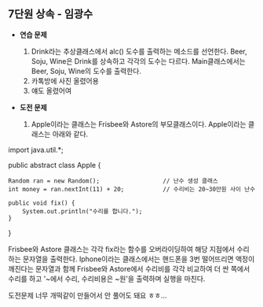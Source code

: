 ## 7단원 상속 - 임광수

* **연습 문제**
   
    1. Drink라는 추상클래스에서 alc() 도수를 출력하는 메소드를 선언한다. Beer, Soju, Wine은 Drink를 상속하고 각각의 도수는 다르다. Main클래스에서는 Beer, Soju, Wine의 도수를 출력한다.
    2. 카톡방에 사진 올렸어용
    3. 얘도 올렸어여 

* **도전 문제**
   
    1. Apple이라는 클래스는 Frisbee와 Astore의 부모클래스이다. Apple이라는 클래스는 아래와 같다.

import java.util.*;

public abstract class Apple {
	
	Random ran = new Random();                  // 난수 생성 클래스
	int money = ran.nextInt(11) + 20;           // 수리비는 20~30만원 사이 난수
	
	public void fix() {
		System.out.println("수리를 합니다.");
	}
	

}

Frisbee와 Astore 클래스는 각각 fix라는 함수를 오버라이딩하여 해당 지점에서 수리하는 문자열을 출력한다.
Iphone이라는 클래스에서는 핸드폰을 3번 떨어뜨리면 액정이 깨진다는 문자열과 함께 Frisbee와 Astore에서 수리비를 각각 비교하여 더 싼 쪽에서 수리를 하고 '~에서 수리, 수리비용은 ~원'을 출력하며 실행을 마친다.

도전문제 너무 개떡같이 만들어서 안 풀어도 돼요 ㅎㅎ...